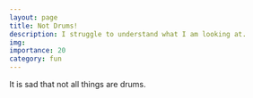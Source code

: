```yaml
---
layout: page
title: Not Drums!
description: I struggle to understand what I am looking at.
img:
importance: 20
category: fun
---
```

It is sad that not all things are drums.